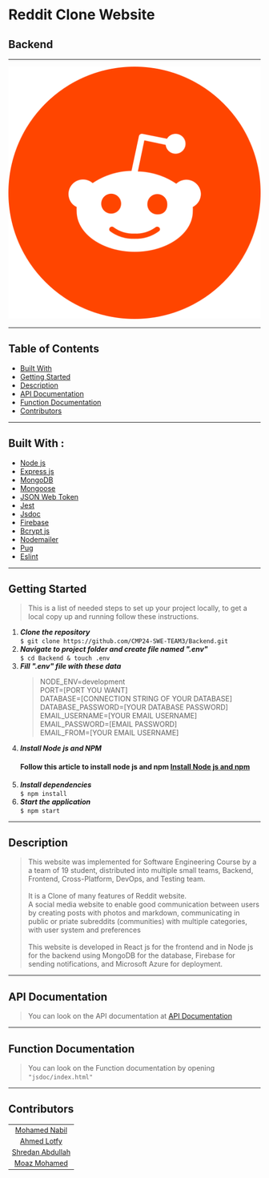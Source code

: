 # Reddit Clone Website

## Backend

<hr>

<img src="./images/reddit.png">

<hr>

<h2>Table of Contents</h2>
<ul>
  <li><a href="#built-with--">Built With</a></li>
  <li><a href="#getting-started">Getting Started</a></li>
  <li><a href="#Description">Description</a></li>
  <li><a href="#API-Documentation">API Documentation</a></li>
  <li><a href="#Function-Documentation">Function Documentation</a></li>
  <li><a href="#Contributors">Contributors</a></li>
</ul>
<hr>
<h2 href="#BuiltWith">Built With : </h2>
 <ul>
  <li><a href="https://www.w3schools.com/nodejs/">Node js</a></li>
  <li><a href="https://www.javatpoint.com/expressjs-tutorial">Express js</a></li>
  <li><a href="https://www.w3schools.in/mongodb/tutorials/">MongoDB</a></li>
   <li><a href="https://mongoosejs.com/">Mongoose</a></li>
  <li><a href="http://www.w3schools.me/aspnetcore/implement-jwt">JSON Web Token</a></li>
  <li><a href="https://jestjs.io/">Jest</a></li>
  <li><a href="https://jsdoc.app/">Jsdoc</a></li>
  <li><a href="https://firebase.google.com/">Firebase</a></li>
  <li><a href="https://www.npmjs.com/package/bcryptjs">Bcrypt js</a></li>
  <li><a href="https://nodemailer.com/about/">Nodemailer</a></li>
  <li><a href="https://pugjs.org/">Pug</a></li>
  <li><a href="https://eslint.org/">Eslint</a></li>
 </ul>
<hr>
<h2 href="#GettingStarted">Getting Started</h2>
<blockquote>
  <p>This is a list of needed steps to set up your project locally, to get a local copy up and running follow these instructions.
 </p>
</blockquote>
<ol>
  <li><strong><em>Clone the repository</em></strong>
    <div>
        <code>$ git clone https://github.com/CMP24-SWE-TEAM3/Backend.git</code>
    </div>
  </li>
  <li><strong><em>Navigate to project folder and create file named ".env"</em></strong>
    <div>
        <code>$ cd Backend & touch .env</code>
    </div>
  </li>
  <li><strong><em>Fill ".env" file with these data</em></strong>
    <div><blockquote> <p> 
        NODE_ENV=development <br>
        PORT=[PORT YOU WANT] <br>
        DATABASE=[CONNECTION STRING OF YOUR DATABASE] <br>
        DATABASE_PASSWORD=[YOUR DATABASE PASSWORD] <br>
        EMAIL_USERNAME=[YOUR EMAIL USERNAME] <br>
        EMAIL_PASSWORD=[EMAIL PASSWORD] <br>
        EMAIL_FROM=[YOUR EMAIL USERNAME] <br></p> </blockquote>
    </div>
  </li>
  <li><strong><em>Install Node js and NPM</em></strong>
    <div>
        <h4>Follow this article to install node js and npm <a href="https://phoenixnap.com/kb/install-node-js-npm-on-windows">Install Node js and npm</a></h4>
    </div>
  </li>
  <li><strong><em>Install dependencies</em></strong>
    <div>
        <code>$ npm install</code>
    </div>
  </li>
  <li><strong><em>Start the application</em></strong>
    <div>
        <code>$ npm start</code>
    </div>
  </li>

</ol>
<hr>

<h2 href="#Description">Description</h2>
<blockquote>
  <p>
  This website was implemented for Software Engineering Course 
  by a a team of 19 student, distributed into multiple small teams, Backend, Frontend, Cross-Platform, DevOps, and Testing team.
  <br>
  <br>
  It is a Clone of many features of Reddit website.
  <br>
  A social media website to enable good communication between users by creating posts with photos and markdown, communicating in public or priate subreddits (communities) with multiple categories, with user system and preferences 
  <br>
  <br>
  This website is developed in React js for the frontend and in Node js for the backend using MongoDB for the database, Firebase for sending notifications, and Microsoft Azure for deployment.
 </p>
</blockquote>
<hr>
<h2 href="#API-Documentation">API Documentation</h2>
<blockquote>
  <p>
  You can look on the API documentation at <a href="https://app.swaggerhub.com/apis-docs/moaz25jan2015/RedditAPI/1.0.0#/">API Documentation</a>
  </p>
</blockquote>
<hr>

<h2 href="#Function-Documentation">Function Documentation</h2>
<blockquote>
  <p>
  You can look on the Function documentation by opening <code> "jsdoc/index.html" </code>
  </p>
</blockquote>
<hr>

<h2 href="#Contributors">Contributors</h2>
<table> 
  <tbody>
    <tr>
      <td align="center">
        <a href="https://github.com/mohamednabilabdelfattah">Mohamed Nabil</a>
      </td>
    </tr>
    <tr>
      <td align="center">
        <a href="https://github.com/AhmedLotfy02">Ahmed Lotfy</a>
      </td>
    </tr>
    <tr>
      <td align="center">
        <a href="https://github.com/shredanabdullah">Shredan Abdullah</a>
      </td>
    </tr>
    <tr>
      <td align="center">
        <a href="https://github.com/MoazHassan2022">Moaz Mohamed</a>
      </td>
    </tr>
  </tbody>
</table>
